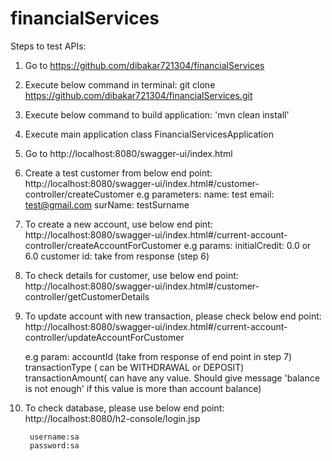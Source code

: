 # financialServices

Steps to test APIs:

1) Go to https://github.com/dibakar721304/financialServices
2) Execute below command in terminal:
git clone https://github.com/dibakar721304/financialServices.git
3) Execute below command to build application:
'mvn clean install'
4) Execute main application class FinancialServicesApplication
5) Go to http://localhost:8080/swagger-ui/index.html
6) Create a test customer from below end point:
http://localhost:8080/swagger-ui/index.html#/customer-controller/createCustomer
e.g parameters:
name: test
email: test@gmail.com
surName: testSurname
7) To create a new account, use below end pint:
http://localhost:8080/swagger-ui/index.html#/current-account-controller/createAccountForCustomer
e.g params:
initialCredit: 0.0 or 6.0
customer id: take from response (step 6)
8) To check details for customer, use below end point:
http://localhost:8080/swagger-ui/index.html#/customer-controller/getCustomerDetails
9) To update account with new transaction, please check below end point:
   http://localhost:8080/swagger-ui/index.html#/current-account-controller/updateAccountForCustomer

   e.g param: accountId (take from response of end point in step 7)
              transactionType ( can be WITHDRAWAL or DEPOSIT)
              transactionAmount( can have any value. Should give message 'balance is not enough' if this value
              is more than account balance)
9) To check database, please use below end point:
http://localhost:8080/h2-console/login.jsp

        username:sa
        password:sa

